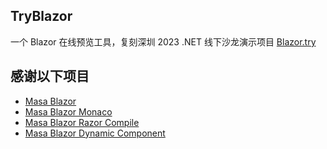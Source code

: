 ## TryBlazor
一个 Blazor 在线预览工具，复刻深圳 2023 .NET 线下沙龙演示项目 [Blazor.try](https://github.com/239573049/Blazor.try)

## 感谢以下项目
- [Masa Blazor](https://github.com/BlazorComponent/MASA.Blazor)
- [Masa Blazor Monaco](https://github.com/BlazorComponent/MASA.Blazor) 
- [Masa Blazor Razor Compile](https://github.com/BlazorComponent/MASA.Blazor)
- [Masa Blazor Dynamic Component](https://github.com/BlazorComponent/MASA.Blazor)
